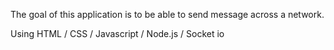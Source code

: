 The goal of this application is to be able to send message across a network.

Using HTML / CSS / Javascript / Node.js / Socket io